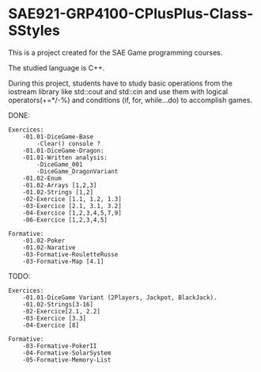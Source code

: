 # SAE921-GRP4100-CPlusPlus-Class-SStyles

This is a project created for the SAE Game programming courses.

The studied language is C++.

During this project, students have to study basic operations from the iostream library like std::cout and std::cin
and use them with logical operators(+=*/-%) and conditions (if, for, while...do) to accomplish games.


DONE:	
	
	Exercices:
		-01.01-DiceGame-Base 
			-Clear() console ?
		-01.01-DiceGame-Dragon:
		-01.01-Written analysis:
			-DiceGame_001
			-DiceGame_DragonVariant
		-01.02-Enum
		-01.02-Arrays [1,2,3]
		-01.02-Strings [1,2]
		-02-Exercice [1.1, 1.2, 1.3]
		-03-Exercice [2.1, 3.1, 3.2]
		-04-Exercice [1,2,3,4,5,7,9]
		-06-Exercice [1,2,3,4,5]
		
	Formative:
		-01.02-Poker
		-01.02-Narative
		-03-Formative-RouletteRusse
		-03-Formative-Map [4.1]
		

			
TODO:


	Exercices:
		-01.01-DiceGame Variant (2Players, Jackpot, BlackJack).
		-01.02-Strings[3-16]
		-02-Exercice[2.1, 2.2]
		-03-Exercice [3.3]
		-04-Exercice [8]
		
	Formative:
		-03-Formative-PokerII
		-04-Formative-SolarSystem
		-05-Formative-Memory-List
